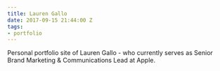 ```yaml
---
title: Lauren Gallo
date: 2017-09-15 21:44:00 Z
tags:
- portfolio
---
```


Personal portfolio site of Lauren Gallo - who currently serves as Senior Brand Marketing & Communications Lead at Apple. 